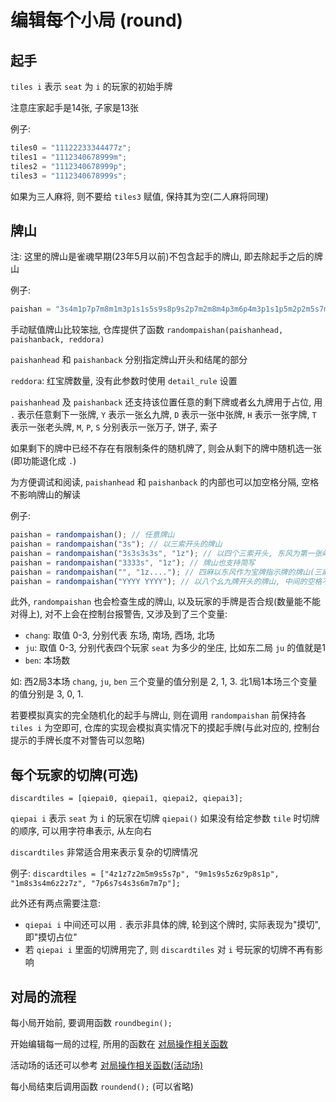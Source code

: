 # 编辑每个小局 (round)

## 起手

`tiles i` 表示 `seat` 为 `i` 的玩家的初始手牌

注意庄家起手是14张, 子家是13张

例子:

```js
tiles0 = "11122233344477z";
tiles1 = "1112340678999m";
tiles2 = "1112340678999p";
tiles3 = "1112340678999s";
```

如果为三人麻将, 则不要给 `tiles3` 赋值, 保持其为空(二人麻将同理)

## 牌山

注: 这里的牌山是雀魂早期(23年5月以前)不包含起手的牌山, 即去除起手之后的牌山

例子:

```js
paishan = "3s4m1p7p7m8m1m3p1s1s5s9s8p9s2p7m2m8m4p3m6p4m3p1s1p5m2p2m5s7m0s3m4m6m8m6p0m4p7p1p8p3p1s1p2m3m7s3p7s9m2p8p4p6m9p6m9p7p7s8p6p4p6z9s9s7p9p6p7s5s2p5z6s3z4s2z0p7z8s1z2s4z5m";
```

手动赋值牌山比较笨拙, 仓库提供了函数 `randompaishan(paishanhead, paishanback, reddora)`

`paishanhead` 和 `paishanback` 分别指定牌山开头和结尾的部分

`reddora`: 红宝牌数量, 没有此参数时使用 `detail_rule` 设置

`paishanhead` 及 `paishanback` 还支持该位置任意的剩下牌或者幺九牌用于占位, 用 `.` 表示任意剩下一张牌, `Y` 表示一张幺九牌,
`D` 表示一张中张牌, `H` 表示一张字牌, `T` 表示一张老头牌, `M`, `P`, `S` 分别表示一张万子, 饼子, 索子

如果剩下的牌中已经不存在有限制条件的随机牌了, 则会从剩下的牌中随机选一张(即功能退化成 `.`)

为方便调试和阅读, `paishanhead` 和 `paishanback` 的内部也可以加空格分隔, 空格不影响牌山的解读

例子:

```js
paishan = randompaishan(); // 任意牌山
paishan = randompaishan("3s"); // 以三索开头的牌山
paishan = randompaishan("3s3s3s3s", "1z"); // 以四个三索开头, 东风为第一张岭上牌的牌山
paishan = randompaishan("3333s", "1z"); // 牌山也支持简写
paishan = randompaishan("", "1z...."); // 四麻以东风作为宝牌指示牌的牌山(三麻的话指示牌后面要跟8个点)
paishan = randompaishan("YYYY YYYY"); // 以八个幺九牌开头的牌山, 中间的空格不影响
```

此外, `randompaishan` 也会检查生成的牌山, 以及玩家的手牌是否合规(数量能不能对得上), 对不上会在控制台报警告,
又涉及到了三个变量:

- `chang`: 取值 0-3, 分别代表 东场, 南场, 西场, 北场
- `ju`: 取值 0-3, 分别代表四个玩家 `seat` 为多少的坐庄, 比如东二局 `ju` 的值就是1
- `ben`: 本场数

如: 西2局3本场 `chang`, `ju`, `ben` 三个变量的值分别是 2, 1, 3. 北1局1本场三个变量的值分别是 3, 0, 1.

若要模拟真实的完全随机化的起手与牌山, 则在调用 `randompaishan` 前保持各 `tiles i` 为空即可,
仓库的实现会模拟真实情况下的摸起手牌(与此对应的, 控制台提示的手牌长度不对警告可以忽略)

## 每个玩家的切牌(可选)

`discardtiles = [qiepai0, qiepai1, qiepai2, qiepai3];`

`qiepai i` 表示 `seat` 为 `i` 的玩家在切牌 `qiepai()` 如果没有给定参数 `tile` 时切牌的顺序, 可以用字符串表示, 从左向右

`discardtiles` 非常适合用来表示复杂的切牌情况

例子: `discardtiles = ["4z1z7z2m5m9s5s7p", "9m1s9s5z6z9p8s1p", "1m8s3s4m6z2z7z", "7p6s7s4s3s6m7m7p"];`

此外还有两点需要注意:

- `qiepai i` 中间还可以用 `.` 表示非具体的牌, 轮到这个牌时, 实际表现为"摸切", 即"摸切占位"
- 若 `qiepai i` 里面的切牌用完了, 则 `discardtiles` 对 `i` 号玩家的切牌不再有影响

## 对局的流程

每小局开始前, 要调用函数 `roundbegin();`

开始编辑每一局的过程, 所用的函数在 [对局操作相关函数](对局操作相关函数.md)

活动场的话还可以参考 [对局操作相关函数(活动场)](对局操作相关函数（活动场）.md)

每小局结束后调用函数 `roundend();` (可以省略)
